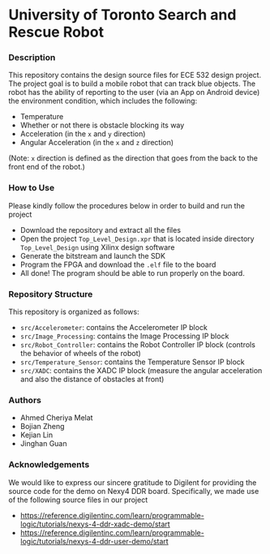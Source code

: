 # University of Toronto Search and Rescue Robot

### Description

This repository contains the design source files for ECE 532 design project.
The project goal is to build a mobile robot that can track blue objects.
The robot has the ability of reporting to the user (via an App on Android device) the environment condition, which includes the following:

  - Temperature
  - Whether or not there is obstacle blocking its way
  - Acceleration (in the `x` and `y` direction)
  - Angular Acceleration (in the `x` and `z` direction)

(Note: `x` direction is defined as the direction that goes from the back to the front end of the robot.)

### How to Use

Please kindly follow the procedures below in order to build and run the project

  - Download the repository and extract all the files
  - Open the project `Top_Level_Design.xpr` that is located inside directory `Top_Level_Design` using Xilinx design software
  - Generate the bitstream and launch the SDK
  - Program the FPGA and download the `.elf` file to the board
  - All done! The program should be able to run properly on the board.

### Repository Structure

This repository is organized as follows:

  - `src/Accelerometer`: contains the Accelerometer IP block
  - `src/Image_Processing`: contains the Image Processing IP block
  - `src/Robot_Controller`: contains the Robot Controller IP block (controls the behavior of wheels of the robot)
  - `src/Temperature_Sensor`: contains the Temperature Sensor IP block
  - `src/XADC`: contains the XADC IP block (measure the angular acceleration and also the distance of obstacles at front)
  
### Authors

  - Ahmed Cheriya Melat
  - Bojian Zheng
  - Kejian Lin
  - Jinghan Guan

### Acknowledgements

We would like to express our sincere gratitude to Digilent for providing the source code for the demo on Nexy4 DDR board.
Specifically, we made use of the following source files in our project

  - https://reference.digilentinc.com/learn/programmable-logic/tutorials/nexys-4-ddr-xadc-demo/start
  - https://reference.digilentinc.com/learn/programmable-logic/tutorials/nexys-4-ddr-user-demo/start

